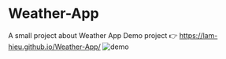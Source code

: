 # Weather-App
A small project about Weather App
Demo project 👉 https://lam-hieu.github.io/Weather-App/
![demo](https://user-images.githubusercontent.com/90540721/181596221-b93d684d-5f2e-43cb-80a6-8f5fc5f7fe2e.png)
